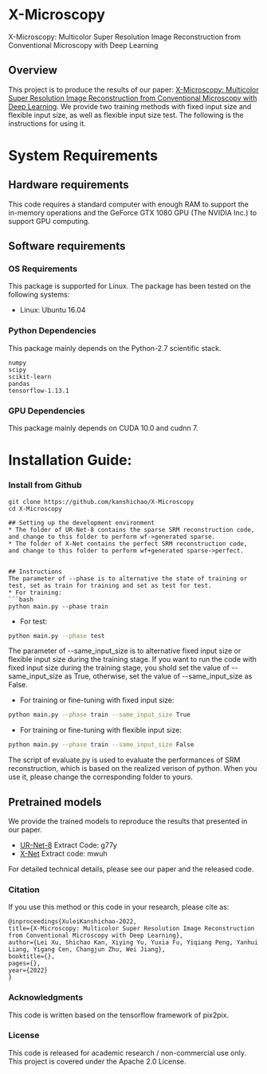 # X-Microscopy
X-Microscopy: Multicolor Super Resolution Image Reconstruction from Conventional Microscopy with Deep Learning
## Overview
This project is to produce the results of our paper: [X-Microscopy: Multicolor Super Resolution Image Reconstruction from Conventional Microscopy with Deep Learning](). We provide two training methods with fixed input size and flexible input size, as well as flexible input size test. The following is the instructions for using it.

# System Requirements

## Hardware requirements
This code requires a standard computer with enough RAM to support the in-memory operations and the GeForce GTX 1080 GPU (The NVIDIA Inc.) to support GPU computing.


## Software requirements
### OS Requirements
This package is supported for Linux. The package has been tested on the following systems:
+ Linux: Ubuntu 16.04

### Python Dependencies
This package mainly depends on the Python-2.7 scientific stack.
```
numpy
scipy
scikit-learn
pandas
tensorflow-1.13.1
```
### GPU Dependencies
This package mainly depends on CUDA 10.0 and cudnn 7.

# Installation Guide:

### Install from Github
```
git clone https://github.com/kanshichao/X-Microscopy
cd X-Microscopy

## Setting up the development environment
* The folder of UR-Net-8 contains the sparse SRM reconstruction code, and change to this folder to perform wf->generated sparse.
* The folder of X-Net contains the perfect SRM reconstruction code, and change to this folder to perform wf+generated sparse->perfect.


## Instructions
The parameter of --phase is to alternative the state of training or test, set as train for training and set as test for test.
* For training:
```bash
python main.py --phase train
```
* For test: 
```bash
python main.py --phase test
```
The parameter of --same_input_size is to alternative fixed input size or flexible input size during the training stage. If you want to run the code with fixed input size during the training stage, you shold set the value of --same_input_size as True, otherwise, set the value of --same_input_size as False.
* For training or fine-tuning with fixed input size: 
```bash
python main.py --phase train --same_input_size True
```
* For training or fine-tuning with flexible input size: 
```bash
python main.py --phase train --same_input_size False
```
The script of evaluate.py is used to evaluate the performances of SRM reconstruction, which is based on the realized verison of python. When you use it, please change the corresponding folder to yours.
## Pretrained models
We provide the trained models to reproduce the results that presented in our paper. 

* [UR-Net-8](https://pan.baidu.com/s/13HrFmynyw-5cqNgXRx3oug) Extract Code: g77y
* [X-Net](https://pan.baidu.com/s/1-NsUuty-3ifkR___a0dNuQ) Extract code:  mwuh

For detailed technical details, please see our paper and the released code.

### Citation

If you use this method or this code in your research, please cite as:

    @inproceedings{XuleiKanshichao-2022,
    title={X-Microscopy: Multicolor Super Resolution Image Reconstruction from Conventional Microscopy with Deep Learning},
    author={Lei Xu, Shichao Kan, Xiying Yu, Yuxia Fu, Yiqiang Peng, Yanhui Liang, Yigang Cen, Changjun Zhu, Wei Jiang},
    booktitle={},
    pages={},
    year={2022}
    }

### Acknowledgments
This code is written based on the tensorflow framework of pix2pix. 

### License
This code is released for academic research / non-commercial use only. This project is covered under the Apache 2.0 License.
